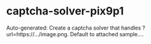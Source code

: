 # captcha-solver-pix9p1
Auto-generated: Create a captcha solver that handles ?url=https://.../image.png. Default to attached sample....
